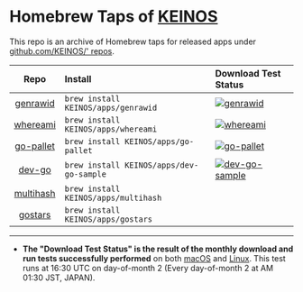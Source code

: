 # Homebrew Taps of [KEINOS](https://github.com/KEINOS/)

This repo is an archive of Homebrew taps for released apps under [github.com/KEINOS/' repos](https://github.com/KEINOS?tab=repositories).

Repo | Install | Download Test Status |
:--: | :-- | :-- |
[genrawid](https://github.com/KEINOS/go-genrawid) |`brew install KEINOS/apps/genrawid` | [![genrawid](https://github.com/KEINOS/homebrew-apps/actions/workflows/genrawid.yml/badge.svg)](https://github.com/KEINOS/homebrew-apps/actions/workflows/genrawid.yml)|
[whereami](https://github.com/KEINOS/whereami) | `brew install KEINOS/apps/whereami` |[![whereami](https://github.com/KEINOS/homebrew-apps/actions/workflows/whereami.yml/badge.svg)](https://github.com/KEINOS/homebrew-apps/actions/workflows/whereami.yml)|
[go-pallet](https://github.com/KEINOS/go-pallet/) | `brew install KEINOS/apps/go-pallet` | [![go-pallet](https://github.com/KEINOS/homebrew-apps/actions/workflows/go-pallet.yml/badge.svg)](https://github.com/KEINOS/homebrew-apps/actions/workflows/go-pallet.yml)
[dev-go](https://github.com/KEINOS/dev-go/) | `brew install KEINOS/apps/dev-go-sample` | [![dev-go-sample](https://github.com/KEINOS/homebrew-apps/actions/workflows/dev-go-sample.yml/badge.svg)](https://github.com/KEINOS/homebrew-apps/actions/workflows/dev-go-samples.yml)
[multihash](https://github.com/KEINOS/brew-multihash) | `brew install KEINOS/apps/multihash` ||
[gostars](https://github.com/KEINOS/gostars) | `brew install KEINOS/apps/gostars` ||

---

- **The "Download Test Status" is the result of the monthly download and run tests successfully performed** on both [macOS](https://github.com/actions/virtual-environments/blob/main/images/macos/macos-11-Readme.md) and [Linux](https://github.com/actions/virtual-environments/blob/main/images/linux/Ubuntu2004-Readme.md). This test runs at 16:30 UTC on day-of-month 2 (Every day-of-month 2 at AM 01:30 JST, JAPAN).
